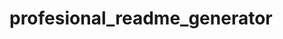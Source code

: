 # profesional_readme_generator

<!-- prompt for info about application repository
then generate generate readme with
        - title of the project,
        - description
        - table of contents
        - installation
        - usage
        - license
        - contributing
        - tests
        - questions


when user enters project title
then display as title of README

when info about each of the sections is added
then display them in readme
 Sections:
  - description
  - installation instructions
  - usage information
  - contribution guidelines
- test instructions`

when i choose a license from list of options
then a badge is added near top of READMEand a notice is added to  the section of the README entitledLicece that explains which license the application is covered under

https://img.shields.io/badge/<LABEL>-<MESSAGE>-<COLOR>

when i enter github username
then it is added to entitled questions section, with link to github profile

when i enter email address
 then add it to entitled questions sections with instructions on how to reach me with additional questions

 when i click links in table of contents
 then take user to corresponding section
                 -->
